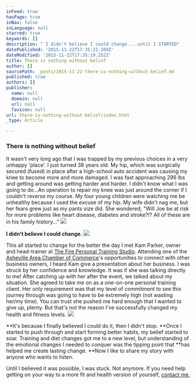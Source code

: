 ```yaml
---
inFeed: true
hasPage: true
inNav: false
inLanguage: null
starred: true
keywords: []
description: " I didn't believe I could change....until I STARTED"
datePublished: '2015-11-22T17:35:22.369Z'
dateModified: '2015-11-22T17:35:19.252Z'
title: There is nothing without belief
author: []
sourcePath: _posts/2015-11-22-there-is-nothing-without-belief.md
published: true
authors: []
publisher:
  name: null
  domain: null
  url: null
  favicon: null
url: there-is-nothing-without-belief/index.html
_type: Article

---
```

### There is nothing without belief

It wasn't very long ago that I was trapped by my previous choices in a very unhappy 'place'. I just turned 38 years old. My hip, which was surgically secured (fused) in place after a high-school auto accident was causing my knee to become more and more damaged. I was fast approaching 296 lbs and getting around was getting harder and harder. I didn't know what I was going to do...An operation to repair my knee was just around the corner if I couldn't reverse my course. My four young children were watching me be unhealthy because I used the excuse of my hip.  My wife didn't nag me, but her fears grew just as my pants size did. She wondered, "Will Joe be at risk for more problems like heart disease, diabetes and stroke?!? All of these are in his family history..." ![](https://the-grid-user-content.s3-us-west-2.amazonaws.com/2cea4ea2-bd43-4695-92ef-388f0f04d8d5.jpg)

**I didn't believe I could change.**
![](https://the-grid-user-content.s3-us-west-2.amazonaws.com/42a3514a-bcd1-4c03-8f4f-cac094875717.JPG)

This all started to change for the better the day I met Kam Parker, owner and head-trainer at [The Fire Personal Training Studio][0]. Attending one of the [Asheville Area Chamber of Commerce][1]'s opportunities to connect with other business owners, I heard Kam give a presentation about her business. I was struck by her confidence and knowledge. It was if she was talking directly to me! After catching up with her after the event, we talked about my situation. She agreed to take me on as a one-on-one personal training client. Her only requirement was that my level of commitment to see this journey through was going to have to be extremely high (not wasting her/my time). You can trust she pushed me hard enough that I wanted to give up, plenty. But that's not the reason I've successfully changed my health and fitness levels. ![](https://the-grid-user-content.s3-us-west-2.amazonaws.com/c0af733a-70c1-49c4-bc66-bb68de9cab57.jpg)

**It's because I finally believed I could do it, then I didn't stop. **Once I started to push through and start forming better habits, my belief started to soar. Training and diet changes got me to a new level, but understanding of the emotional changes I needed to conquer was the tipping point that **has helped me create lasting change. **Now I like to share my story with anyone who wants to listen.

Until I believed it was possible, I was stuck. Not anymore. If you need help getting on your way to a more fit and health version of yourself, [contact me.][2]

[0]: http://www.thefirepersonaltraining.com/index.php/home/
[1]: http://www.ashevillechamber.org/
[2]: mailto:tlsweightlosscoach@gmail.com
